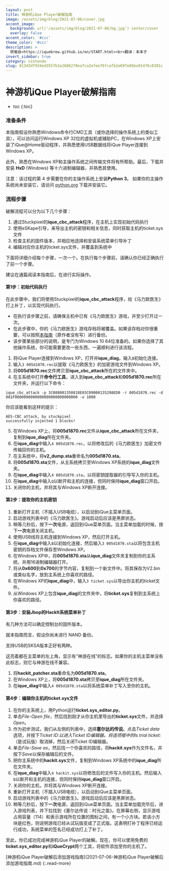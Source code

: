 ```yaml
---
layout: post
title: 神游机iQue Player破解指南
image: /assets/img/blog/2021-07-06/cover.jpg
accent_image: 
  background: url('/assets/img/blog/2021-07-06/bg.jpg') center/cover
  overlay: false
accent_color: '#ccc'
theme_color: '#ccc'
description: >
  转载自<https://iquebrew.github.io/en/START.html><br>翻译：本本子
invert_sidebar: true
category: nintendo
slug: 813d3df934ed3557b1e2686270ea7ca2efee76fcafb2e697e0bba91476c0381c
---
```


# 神游机iQue Player破解指南

* toc
{:toc}

### 准备条件

本指南假设你熟悉Windows命令行CMD工具（或你选择的操作系统上的类似工具），可以访问运行Windows XP 32位的虚拟机或辅助PC，在Windows XP上安装了iQue@Home驱动程序，并熟悉使用USB数据线将iQue Player连接到Windows XP。

此外，熟悉在Windows XP和主操作系统之间传输文件将有所帮助。最后，下载并安装 **HxD** (Windows) 等十六进制编辑器，并熟悉其使用。

注意：该过程的第 4 步需要在你的主操作系统上安装**Python 3**。 如果你的主操作系统尚未安装它，请访问 [python.org](https://www.python.org/ "Python官网") 下载并安装它。

### 流程步骤

破解流程可以分为以下几个步骤：

1. 通过Stuckpixel的**ique_cbc_attack**程序，在主机上实现初始代码执行
2. 使用eSKape引导，来导出主机的密钥和相关信息，同时获取主机的ticket.sys文件
3. 检查主机的固件版本，并相应地选择和安装系统菜单引导补丁
4. 编辑对应你主机的ticket.sys文件，并覆盖到系统中

下面将详细介绍每个步骤，一次一个。在执行每个步骤前，请确认你已经正确执行了前一个步骤。

建议在通篇阅读本指南后，在进行实际操作。

#### 第1步：初始代码执行

在此步骤中，我们将使用Stuckpixel的**ique_cbc_attack**程序，给《马力欧医生》打上补丁，以实现代码执行。

* 在执行该步骤之前，请确保主机中已有《马力欧医生》游戏，并至少打开过一次。
* 在此步骤中，你的《马力欧医生》游戏存档将被覆盖。如果该存档对你很重要，可以按照[本指南](javascript:void(0))（原作者没有写）进行备份。
* 该步骤某些部分的说明，是专门为Windows 10 64位准备的。如果你选择了其他操作系统，你可能需要更改一些东西，一遍顺利进行该流程。

1. 将iQue Player连接到Windows XP，打开并**ique_diag**。输入`B`初始化连接。
2. 输入`3 005d1870.rec`以提取《马力欧医生》的加密游戏文件到Windows XP。
3. 将**005d1870.rec**文件拷贝至**ique_cbc_attack**所在的文件夹中。
4. 在主系统中打开**命令行工具**，进入到**ique_cbc_attack**和**005d1870.rec**所在文件夹，并运行以下命令：
```
ique_cbc_attack -p 3C088001350818E03C09000135298ED0 -r 005d1870.rec -d 081F0000000000000000000000000000 -o 1000
```
你应该能看到这样的提示：
```
AES-CBC attack, by stuckpixel
successfully injected 1 blocks!
```
5. 在Windows XP上，将**005d1870.rec**文件从**ique_cbc_attack**所在文件夹，复制到**ique_diag**所在文件夹。
6. 在**ique_diag**中输入`4 005d1870.rec`，以将修改后的《马力欧医生》加密文件传输回你的主机。 
7. 在主系统中，将**v2_dump.sta**重命名为**005d1870.sta**。
8. 将**005d1870.sta**文件，从主系统拷贝至Windows XP系统的**ique_diag**文件夹。
9. 在**ique_diag**中输入`4 005d1870.sta`，以将密钥提取器的引导写入你的主机。
10. 在**ique_diag**中输入`Q`以断开和主机的连接，但同时保持**ique_diag**窗口开启。
11. 关闭你的主机，并将其与Windows XP断开连接。

#### 第2步：提取你的主机密钥

1. 重新打开主机（不插入USB电缆），以启动到iQue主菜单页面。
2. 启动游戏列表中的《马力欧医生》。游戏启动后应该是黑屏状态。
3. 稍等几秒后，按下**一次**电源，返回到iQue菜单页面。当主菜单加载的时候，按下**一次**电源关闭主机。
4. 使用USB线将主机连接到Windows XP，然后打开主机。
5. 在**ique_diag**中输入`B`以初始化连接，然后输入`3 005d1870.sta`以将包含主机密钥的存档文件保存至Windows XP。
6. 在Windows XP中，将**005d1870.sta**从**ique_diag**文件夹复制到你的主系统，并用16进制编辑器打开。
7. 将从**0x600**到**0x700**的字节内容，复制到一个新文件中。将其保存为V2.bin或类似名字，放到主系统上你喜欢的路径。
8. 在Windows XP的**ique_diag**中，输入`3 ticket.sys`以导出你主机的ticket文件。
9. 从Windows XP上包含**ique_diag**的文件夹中，将**ticket.sys**复制到主系统上你喜欢的路径。

#### 第3步：安装Jbop的HackIt系统菜单补丁

有几种方法可以确定控制台的固件版本。

就本指南而言，假设你尚未进行 NAND 备份。

支持USB的SKSA版本正好有两种。

这亮着都在主菜单的左上角，显示有“神游在线”的标志。如果你的主机主菜单没有此标志，则它与神游在线不兼容。

1. 将**hackit_patcher.sta**重命名为**005d1870.sta**。
2. 在Windows XP上，将**005d1870.sta**拷贝至**ique_diag**所在文件夹。
3. 在**ique_diag**中输入`4 005d1870.sta`以将系统菜单补丁写入至你的主机。

#### 第4步：编辑你主机的ticket.sys文件

1. 在你的主系统上，用Python运行**ticket.sys_editor.py**。
2. 单击*File*-*Open file*，然后找到刚才从你主机里导出的**ticket.sys**文件，并选择*Open*。
3. 作为初步测试，我们从左侧的列表中，选择**塞尔达的传说**。点击*Ticket data*选项，并按下*Ticket ID:*以进入Ticket ID编辑器。将选项框中的*Is trial ticket:*（是试玩版）取消掉，然后关闭Ticket ID编辑器。
4. 单击*File*-*Save as*，然后找一个你喜欢的路径，将**hackit.sys**作为文件名，并按下*Save*以保存编辑后的文件。
5. 把你主系统中的**hackit.sys**文件，复制到Windows XP系统中的**ique_diag**所在文件夹。
6. 在**ique_diag**中输入`4 hackit.sys`以将修改后的文件写入你的主机。然后输入`Q`以断开和主机的连接，但同时保持**ique_diag**窗口开启。
7. 关闭你的主机，并将其与Windows XP断开连接。
8. 重新打开主机（不插入USB电缆），以启动到iQue主菜单页面。
9. 启动游戏列表中的《马力欧医生》。游戏启动后应该是黑屏状态。
10. 稍等几秒后，按下**一次**电源，返回到iQue菜单页面。当主菜单加载完毕后，进入游戏列表，并下拉找到《塞尔达传说：时光之笛》。在屏幕右侧，显示游戏占用容量（114）和表示游戏所在位置的图标之间，有一个小方块。若该小方块是红色，则说明游戏已经从试玩版变成了正式版。这表明打补丁程序已经运行成功，系统菜单的签名已经成功打上了补丁。

至此，你已成功完成神游机iQue Player的破解。现在，你可以使用免费的**ticket.sys_editor.py**和**iQueCrypt**两个工具，将软件添加至你的主机了。

[神游机iQue Player破解后添加游戏指南](2021-07-06-神游机iQue Player破解后添加游戏指南.md)
{:.read-more}
